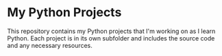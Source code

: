 # My Python Projects

This repository contains my Python projects that I'm working on as I learn Python. Each project is in its own subfolder and includes the source code and any necessary resources.

